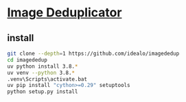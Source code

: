 # [Image Deduplicator](https://github.com/idealo/imagededup)

## install

```sh
git clone --depth=1 https://github.com/idealo/imagededup
cd imagededup
uv python install 3.8.*
uv venv --python 3.8.*
.venv\Scripts\activate.bat
uv pip install "cython>=0.29" setuptools
python setup.py install
```
